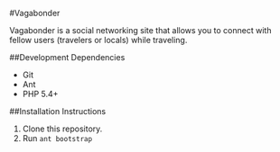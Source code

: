 #Vagabonder

Vagabonder is a social networking site that allows you to connect with fellow users (travelers or locals) while traveling.

##Development Dependencies
- Git
- Ant
- PHP 5.4+

##Installation Instructions

1. Clone this repository.
2. Run `ant bootstrap`

